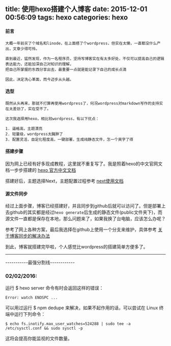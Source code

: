 title: 使用hexo搭建个人博客
date: 2015-12-01 00:56:09
tags: hexo
categories: hexo
---

#### 前言

    大概一年前买了个域名和linode，在上面搭了个wordpress，但实在太懒，一直都没什么产出，文章少得可怜。

    直到最近，猛然发现，作为一名程序员，坚持写博客实在有太多好处，不仅可以提高自己的逻辑表达能力，还能加深自己对知识的理解，
    把自己所掌握的东西分享出去，最重要一点就是能记录下自己的成长点滴

    因此，决定洗心革面，而今迈步从头越。

#### 选型

    既然从头再来，那就不打算再使用wordpress了，何况wordpress对markdown写作的支持实在太差劲了，实在受不了。 

    这次我选择用hexo，相比较wordpress，有以下优点：

    1. 逼格高，主题漂亮
    2. 轻量级，wordpress太臃肿了
    3. 配置灵活，自定化程度高，一键部署，生成纯静态文件，怎一个爽字了得

#### 搭建步骤

因为网上已经有好多现成教程，这里就不重复写了。我是照着hexo的中文官网文档一步步搭建的
[hexo 官方中文文档](https://hexo.io/zh-cn/docs/)

搭建好后，主题选择Next，主题配置过程参考
[next使用文档](http://theme-next.iissnan.com/)

#### 源文件同步

经过上面步骤，博客已经搭建好，并且同步到github后就可以访问了。但是部署上去github的其实都是经过`hexo generate`后生成的静态文件(public文件夹下)，而源文件一直都是保存在本地，那么问题来了，如果我换了台电脑，应该怎么办呢？

参考了网上各种方案，最后我选择在github上使用一个分支来维护，具体参考
[关于博客同步的解决办法](http://devtian.me/2015/03/17/blog-sync-solution/)

到此，博客就搭建完毕啦，个人感觉比wordpress的搭建简单方便多了。


---

-----------最强分割线------------
### 02/02/2016:

运行 $ hexo server 命令有时会返回这样的错误：
```
Error: watch ENOSPC ...
```

可以用过运行 $ npm dedupe 来解决，如果不起作用的话，可以尝试在 Linux 终端中运行下列命令：
```
$ echo fs.inotify.max_user_watches=524288 | sudo tee -a /etc/sysctl.conf && sudo sysctl -p
```
这将会提高你能监视的文件数量。









